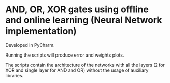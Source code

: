 # AND, OR, XOR gates using offline and online learning (Neural Network implementation)

Developed in PyCharm.

Running the scripts will produce error and weights plots. 

The scripts contain the architecture of the networks with all the layers (2 for XOR and single layer for AND and OR) without the usage of auxiliary libraries.

